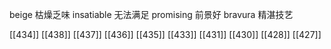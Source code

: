 




beige 枯燥乏味
insatiable 无法满足
promising 前景好
bravura 精湛技艺

[[434]]
[[438]]
[[437]]
[[436]]
[[435]]
[[433]]
[[431]]
[[430]]
[[428]]
[[427]]